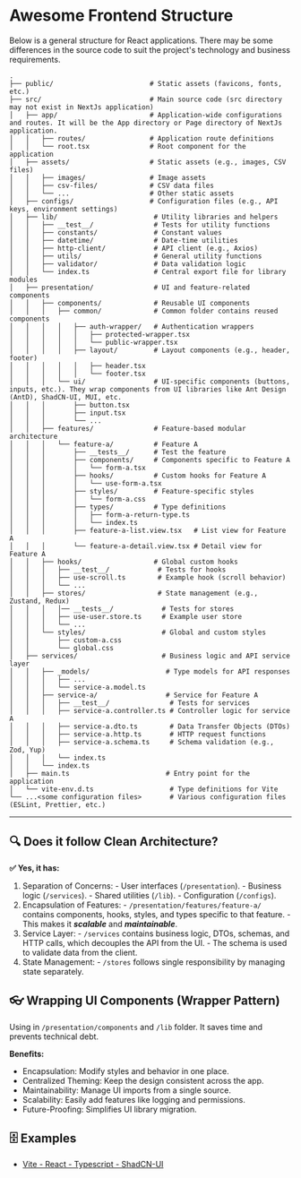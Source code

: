 # Awesome Frontend Structure

Below is a general structure for React applications. There may be some differences in the source code to suit the project's technology and business requirements.

```
.
├── public/                        # Static assets (favicons, fonts, etc.)
├── src/                           # Main source code (src directory may not exist in NextJs application)
│   ├── app/                       # Application-wide configurations and routes. It will be the App directory or Page directory of NextJs application.
│   │   ├── routes/                # Application route definitions
│   │   └── root.tsx               # Root component for the application
│   ├── assets/                    # Static assets (e.g., images, CSV files)
│   │   ├── images/                # Image assets
│   │   ├── csv-files/             # CSV data files
│   │   └── ...                    # Other static assets
│   ├── configs/                   # Configuration files (e.g., API keys, environment settings)
│   ├── lib/                        # Utility libraries and helpers
│   │   ├── __test__/               # Tests for utility functions
│   │   ├── constants/              # Constant values
│   │   ├── datetime/               # Date-time utilities
│   │   ├── http-client/            # API client (e.g., Axios)
│   │   ├── utils/                  # General utility functions
│   │   ├── validator/              # Data validation logic
│   │   └── index.ts                # Central export file for library modules
│   ├── presentation/               # UI and feature-related components
│   │   ├── components/             # Reusable UI components
│   │   │   ├── common/             # Common folder contains reused components
│   │   │   │   ├── auth-wrapper/   # Authentication wrappers
│   │   │   │   │   ├── protected-wrapper.tsx
│   │   │   │   │   └── public-wrapper.tsx
│   │   │   │   ├── layout/         # Layout components (e.g., header, footer)
│   │   │   │   │   ├── header.tsx
│   │   │   │   │   └── footer.tsx
│   │   │   └── ui/                 # UI-specific components (buttons, inputs, etc.). They wrap components from UI libraries like Ant Design (AntD), ShadCN-UI, MUI, etc.
│   │   │       ├── button.tsx
│   │   │       ├── input.tsx
│   │   │       └── ...
│   │   ├── features/               # Feature-based modular architecture
│   │   │   └── feature-a/          # Feature A
│   │   │       ├── __tests__/      # Test the feature
│   │   │       ├── components/     # Components specific to Feature A
│   │   │       │   └── form-a.tsx
│   │   │       ├── hooks/          # Custom hooks for Feature A
│   │   │       │   └── use-form-a.tsx
│   │   │       ├── styles/         # Feature-specific styles
│   │   │       │   └── form-a.css
│   │   │       ├── types/          # Type definitions
│   │   │       │   ├── form-a-return-type.ts
│   │   │       │   └── index.ts
│   │   │       ├── feature-a-list.view.tsx   # List view for Feature A
│   │   │       └── feature-a-detail.view.tsx # Detail view for Feature A
│   │   ├── hooks/                  # Global custom hooks
│   │   │   ├── __test__/            # Tests for hooks
│   │   │   ├── use-scroll.ts        # Example hook (scroll behavior)
│   │   │   └── ...
│   │   ├── stores/                  # State management (e.g., Zustand, Redux)
│   │   │   │── __tests__/            # Tests for stores
│   │   │   ├── use-user.store.ts     # Example user store
│   │   │   └── ...
│   │   └── styles/                   # Global and custom styles
│   │       ├── custom-a.css
│   │       └── global.css
│   ├── services/                     # Business logic and API service layer
│   │   ├── _models/                   # Type models for API responses
│   │   │   ├── ...
│   │   │   └── service-a.model.ts
│   │   ├── service-a/                 # Service for Feature A
│   │   │   ├── __test__/               # Tests for services
│   │   │   ├── service-a.controller.ts # Controller logic for service A
│   │   │   ├── service-a.dto.ts        # Data Transfer Objects (DTOs)
│   │   │   ├── service-a.http.ts       # HTTP request functions
│   │   │   ├── service-a.schema.ts     # Schema validation (e.g., Zod, Yup)
│   │   │   └── index.ts
│   │   └── index.ts
│   ├── main.ts                        # Entry point for the application
│   └── vite-env.d.ts                   # Type definitions for Vite
└── ...<some configuration files>       # Various configuration files (ESLint, Prettier, etc.)
```

-----
## 🔍 Does it follow Clean Architecture?

**✅ Yes, it has:**

  1. Separation of Concerns:
    - User interfaces (`/presentation`).
    - Business logic (`/services`).
    - Shared utilities (`/lib`).
    - Configuration (`/configs`).
  2. Encapsulation of Features:
    - `/presentation/features/feature-a/` contains components, hooks, styles, and types specific to that feature.
    - This makes it __*scalable*__ and __*maintainable*__.
  3. Service Layer:
    - `/services` contains business logic, DTOs, schemas, and HTTP calls, which decouples the API from the UI.
    - The schema is used to validate data from the client.
  4. State Management:
    - `/stores` follows single responsibility by managing state separately.

## 👓 Wrapping UI Components (Wrapper Pattern)

Using in `/presentation/components` and `/lib` folder. It saves time and prevents technical debt.

**Benefits:**
- Encapsulation: Modify styles and behavior in one place.
- Centralized Theming: Keep the design consistent across the app.
- Maintainability: Manage UI imports from a single source.
- Scalability: Easily add features like logging and permissions.
- Future-Proofing: Simplifies UI library migration.

## 🗄️ Examples

- [Vite - React - Typescript - ShadCN-UI](https://github.com/nqhed/awesome-frontend-structure/tree/vite-react-ts-shadcn)
